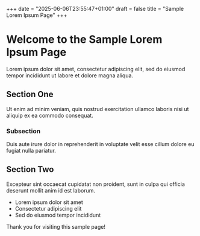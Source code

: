 +++
date = "2025-06-06T23:55:47+01:00"
draft = false
title = "Sample Lorem Ipsum Page"
+++

# Welcome to the Sample Lorem Ipsum Page

Lorem ipsum dolor sit amet, consectetur adipiscing elit, sed do eiusmod tempor incididunt ut labore et dolore magna aliqua.

## Section One

Ut enim ad minim veniam, quis nostrud exercitation ullamco laboris nisi ut aliquip ex ea commodo consequat.

### Subsection

Duis aute irure dolor in reprehenderit in voluptate velit esse cillum dolore eu fugiat nulla pariatur.

## Section Two

Excepteur sint occaecat cupidatat non proident, sunt in culpa qui officia deserunt mollit anim id est laborum.

- Lorem ipsum dolor sit amet
- Consectetur adipiscing elit
- Sed do eiusmod tempor incididunt

Thank you for visiting this sample page!
